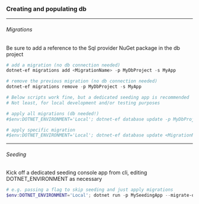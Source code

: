 ﻿### Creating and populating db
___
###### Migrations
Be sure to add a reference to the Sql provider NuGet package in the db project
```powershell
# add a migration (no db connection needed)
dotnet-ef migrations add <MigrationName> -p MyDbProject -s MyApp

# remove the previous migration (no db connection needed)
dotnet-ef migrations remove -p MyDbProject -s MyApp

# Below scripts work fine, but a dedicated seeding app is recommended
# Not least, for local development and/or testing purposes

# apply all migrations (db needed!)
#$env:DOTNET_ENVIRONMENT='Local'; dotnet-ef database update -p MyDbProject -s MyApp

# apply specific migration
#$env:DOTNET_ENVIRONMENT='Local'; dotnet-ef database update <MigrationName> -p MyDbProject -s MyApp
```
___
###### Seeding
Kick off a dedicated seeding console app from cli, editing DOTNET_ENVIRONMENT as necessary

```powershell
# e.g. passing a flag to skip seeding and just apply migrations
$env:DOTNET_ENVIRONMENT='Local'; dotnet run -p MySeedingApp --migrate-only
```